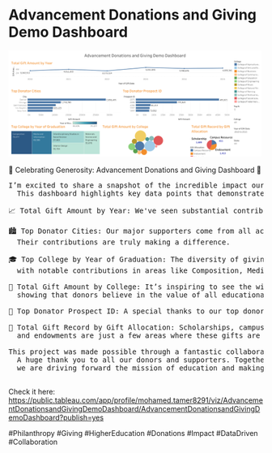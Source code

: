# Advancement Donations and Giving Demo Dashboard

<img src="https://github.com/Mohamed-Tamer-1/Data-Analysis/blob/main/Tableau/Advancement%20Donations%20and%20Giving%20Demo%20Dashboard/Advancement%20Donations%20and%20Giving%20Demo%20Dashboard.png" width="500">

🎉 Celebrating Generosity: Advancement Donations and Giving Dashboard 🎉
<pre>
I’m excited to share a snapshot of the incredible impact our donors have made over the years. 
  This dashboard highlights key data points that demonstrate the power of giving and how it supports our mission.

📈 Total Gift Amount by Year: We've seen substantial contributions year after year, with a peak in 2013 reaching over $5 million!

🏙️ Top Donator Cities: Our major supporters come from all across the nation, with Denver and Chicago leading the way. 
  Their contributions are truly making a difference.

🎓 Top College by Year of Graduation: The diversity of giving spans across various disciplines, 
  with notable contributions in areas like Composition, Media, and Interdisciplinary Studies.

🏫 Total Gift Amount by College: It’s inspiring to see the wide range of colleges receiving support, 
  showing that donors believe in the value of all educational pursuits.

🎯 Top Donator Prospect ID: A special thanks to our top donors who have gone above and beyond in their generosity.

💼 Total Gift Record by Gift Allocation: Scholarships, campus resources, 
  and endowments are just a few areas where these gifts are making a tangible difference.

This project was made possible through a fantastic collaboration with Belal Tamer. 
  A huge thank you to all our donors and supporters. Together, 
  we are driving forward the mission of education and making an impact that will be felt for generations to come!
  </pre>

  Check it here: https://public.tableau.com/app/profile/mohamed.tamer8291/viz/AdvancementDonationsandGivingDemoDashboard/AdvancementDonationsandGivingDemoDashboard?publish=yes

#Philanthropy #Giving #HigherEducation #Donations #Impact #DataDriven #Collaboration

